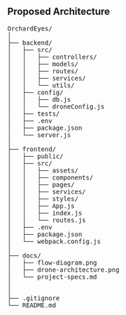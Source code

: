 ## Proposed Architecture

<pre>
OrchardEyes/
│
├── backend/
│   ├── src/
│   │   ├── controllers/
│   │   ├── models/
│   │   ├── routes/
│   │   ├── services/
│   │   └── utils/
│   ├── config/
│   │   ├── db.js
│   │   └── droneConfig.js
│   ├── tests/
│   ├── .env
│   ├── package.json
│   └── server.js
│
├── frontend/
│   ├── public/
│   ├── src/
│   │   ├── assets/
│   │   ├── components/
│   │   ├── pages/
│   │   ├── services/
│   │   ├── styles/
│   │   ├── App.js
│   │   ├── index.js
│   │   └── routes.js
│   ├── .env
│   ├── package.json
│   └── webpack.config.js
│
├── docs/
│   ├── flow-diagram.png
│   ├── drone-architecture.png
│   └── project-specs.md
│
│
├── .gitignore
└── README.md

</pre>
